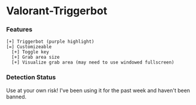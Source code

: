 # Valorant-Triggerbot
### Features
```
[+] Triggerbot (purple highlight)
[=] Customizeable 
  [+] Toggle key 
  [+] Grab area size
  [+] Visualize grab area (may need to use windowed fullscreen)
```
### Detection Status
Use at your own risk! I've been using it for the past week and haven't been banned.
